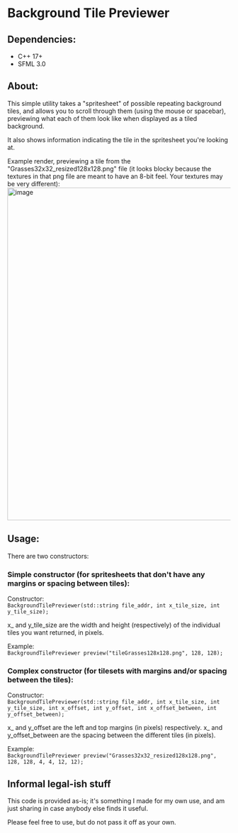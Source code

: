 # Background Tile Previewer

## Dependencies:
* C++ 17+
* SFML 3.0

## About:
This simple utility takes a "spritesheet" of possible repeating background tiles, and allows you to scroll through them (using the mouse or spacebar), previewing what each of them look like when displayed as a tiled background.

It also shows information indicating the tile in the spritesheet you're looking at.

Example render, previewing a tile from the "Grasses32x32_resized128x128.png" file (it looks blocky because the textures in that png file are meant to have an 8-bit feel. Your textures may be very different):
<img width="1280" height="749" alt="image" src="https://github.com/user-attachments/assets/6e751e3e-9e54-4cfd-9b56-3ef0e45ecefc" />

## Usage:
There are two constructors:

### Simple constructor (for spritesheets that don't have any margins or spacing between tiles):
Constructor: \
`BackgroundTilePreviewer(std::string file_addr, int x_tile_size, int y_tile_size);`

x_ and y_tile_size are the width and height (respectively) of the individual tiles you want returned, in pixels.

Example: \
`BackgroundTilePreviewer preview("tileGrasses128x128.png", 128, 128);`

### Complex constructor (for tilesets with margins and/or spacing between the tiles):
Constructor: \
`BackgroundTilePreviewer(std::string file_addr, int x_tile_size, int y_tile_size, int x_offset, int y_offset, int x_offset_between, int y_offset_between);`

x_ and y_offset are the left and top margins (in pixels) respectively. x_ and y_offset_between are the spacing between the different tiles (in pixels).

Example: \
`BackgroundTilePreviewer preview("Grasses32x32_resized128x128.png", 128, 128, 4, 4, 12, 12);`

## Informal legal-ish stuff
This code is provided as-is; it's something I made for my own use, and am just sharing in case anybody else finds it useful.

Please feel free to use, but do not pass it off as your own.
